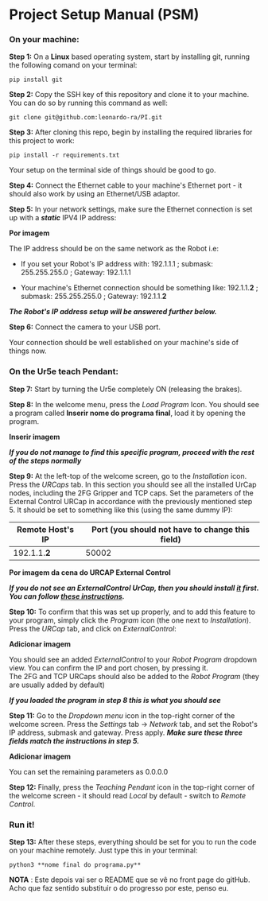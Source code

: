 # Project Setup Manual (PSM)

### On your machine:  

**Step 1:** On a **Linux** based operating system, start by installing git, running the following comand on your terminal:  

`pip install git`  

**Step 2:** Copy the SSH key of this repository and clone it to your machine. You can do so by running this command as well:  

`git clone git@github.com:leonardo-ra/PI.git`  

**Step 3:** After cloning this repo, begin by installing the required libraries for this project to work:  

`pip install -r requirements.txt` 

Your setup on the terminal side of things should be good to go.  

**Step 4:** Connect the Ethernet cable to your machine's Ethernet port - it should also work by using an Ethernet/USB adaptor.

**Step 5:** In your network settings, make sure the Ethernet connection is set up with a ***static*** IPV4 IP address:  

**Por imagem**  

The IP address should be on the same network as the Robot i.e:
 - If you set your Robot's IP address with: 192.1.1.1 ; submask: 255.255.255.0 ; Gateway: 192.1.1.1  

 - Your machine's Ethernet connection should be something like: 192.1.1.**2** ; submask: 255.255.255.0 ; Gateway: 192.1.1.**2**  

***The Robot's IP address setup will be answered further below.***

**Step 6:** Connect the camera to your USB port.


Your connection should be well established on your machine's side of things now.

### On the Ur5e teach Pendant:  

**Step 7:** Start by turning the Ur5e completely ON (releasing the brakes).  

**Step 8:** In the welcome menu, press the *Load Program* Icon. You should see a program called **Inserir nome do programa final**, load it by opening the program.  

**Inserir imagem**

***If you do not manage to find this specific program, proceed with the rest of the steps normally***  

**Step 9:** At the left-top of the welcome screen, go to the *Installation* icon. Press the *URCaps* tab. In this section you should see all the installed UrCap nodes, including the 2FG Gripper and TCP caps. Set the parameters of the External Control URCap in accordance with the previously mentioned step 5. It should be set to something like this (using the same dummy IP):  

| Remote Host's IP | Port (you should not have to change this field) |
| ----------- | ----------- |
| 192.1.1.**2** | 50002 |

**Por imagem da cena do URCAP External Control**  

***If you do not see an ExternalControl UrCap, then you should install [it](https://github.com/UniversalRobots/Universal_Robots_ExternalControl_URCap/releases) first. You can follow [these instructions](https://github.com/UniversalRobots/Universal_Robots_ROS_Driver/blob/master/ur_robot_driver/doc/install_urcap_e_series.md).***  

**Step 10:** To confirm that this was set up properly, and to add this feature to your program, simply click the *Program* icon (the one next to *Installation*). Press the *URCap* tab, and click on *ExternalControl*:

**Adicionar imagem**  

You should see an added *ExternalControl* to your *Robot Program* dropdown view. You can confirm the IP and port chosen, by pressing it.  
The 2FG and TCP URCaps should also be added to the *Robot Program* (they are usually added by default)

***If you loaded the program in step 8 this is what you should see***

**Step 11:** Go to the *Dropdown menu* icon in the top-right corner of the welcome screen. Press the *Settings* tab -> *Network* tab, and set the Robot's IP address, submask and gateway. Press apply. ***Make sure these three fields match the instructions in step 5.***  

**Adicionar imagem**  

You can set the remaining parameters as 0.0.0.0  

**Step 12:** Finally, press the *Teaching Pendant* icon in the top-right corner of the welcome screen - it should read *Local* by default - switch to *Remote Control*.

### Run it!

**Step 13:** After these steps, everything should be set for you to run the code on your machine remotely. Just type this in your terminal:

`python3 **nome final do programa.py**` 


**NOTA** : Este depois vai ser o README que se vê no front page do gitHub. Acho que faz sentido substituir o do progresso por este, penso eu.